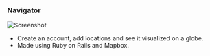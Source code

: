 ### Navigator

![Screenshot](https://github.com/alabhyajindal/navigator/assets/52493077/f4ba8f82-dd82-4a5b-8511-73448c7549f8)

- Create an account, add locations and see it visualized on a globe.
- Made using Ruby on Rails and Mapbox.
